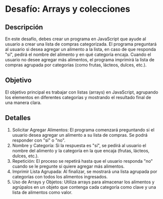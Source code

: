 # Desafío: Arrays y colecciones

## Descripción

En este desafío, debes crear un programa en JavaScript que ayude al usuario a crear una lista de compras categorizada. El programa preguntará al usuario si desea agregar un alimento a la lista, en caso de que responda "sí", pedirá el nombre del alimento y en qué categoría encaja. Cuando el usuario no desee agregar más alimentos, el programa imprimirá la lista de compras agrupada por categorías (como frutas, lácteos, dulces, etc.).

## Objetivo

El objetivo principal es trabajar con listas (arrays) en JavaScript, agrupando los elementos en diferentes categorías y mostrando el resultado final de una manera clara.

## Detalles

1. Solicitar Agregar Alimentos: El programa comenzará preguntando si el usuario desea agregar un alimento a su lista de compras. Se podrá responder con "sí" o "no".
2. Nombre y Categoría: Si la respuesta es "sí", se pedirá al usuario el nombre del alimento y la categoría en la que encaja (frutas, lácteos, dulces, etc.).
3. Repetición: El proceso se repetirá hasta que el usuario responda "no" cuando se le pregunte si quiere agregar más alimentos.
4. Imprimir Lista Agrupada: Al finalizar, se mostrará una lista agrupada por categorías con todos los alimentos ingresados.
5. Uso de Arrays y Objetos: Utiliza arrays para almacenar los alimentos y agrúpalos en un objeto que contenga cada categoría como clave y una lista de alimentos como valor.